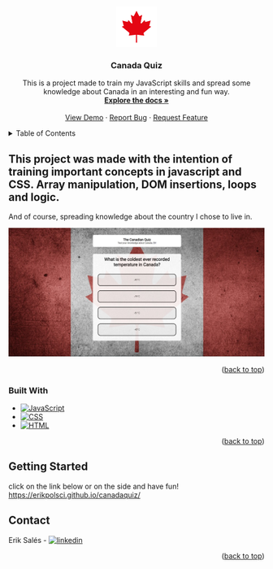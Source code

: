 



<!-- PROJECT LOGO -->
<br />
<div align="center">
  <a href="https://github.com/Erikpolsci/canadaquiz">
    <img src="images/leaf.jpg" alt="Logo" width="80" height="80">
  </a>

<h3 align="center">Canada Quiz</h3>

  <p align="center">
    This is a project made to train my JavaScript skills and spread some knowledge about Canada in an interesting and fun way.
    <br />
    <a href="https://github.com/Erikpolsci/canadaquiz"><strong>Explore the docs »</strong></a>
    <br />
    <br />
    <a href="https://github.com/Erikpolsci/canadaquiz">View Demo</a>
    ·
    <a href="https://github.com/Erikpolsci/canadaquiz/issues">Report Bug</a>
    ·
    <a href="https://github.com/Erikpolsci/canadaquiz/issues">Request Feature</a>
  </p>
</div>



<!-- TABLE OF CONTENTS -->
<details>
  <summary>Table of Contents</summary>
  <ol>
    <li>
      <a href="#about-the-project">About The Project</a>
      <ul>
        <li><a href="#built-with">Built With</a></li>
      </ul>
    </li>
    <li>
      <a href="#getting-started">Getting Started</a>
      <ul>
        <li><a href="#prerequisites">Prerequisites</a></li>
        <li><a href="#installation">Installation</a></li>
      </ul>
    </li>
    <li><a href="#usage">Usage</a></li>
    <li><a href="#contact">Contact</a></li>
    
  </ol>
</details>



<!-- ABOUT THE PROJECT -->
## This project was made with the intention of training important concepts in javascript and CSS. Array manipulation, DOM insertions, loops and logic.
And of course, spreading knowledge about the country I chose to live in.

![This is an image](https://github.com/Erikpolsci/canadaquiz/blob/master/images/cndq.jpg)

<p align="right">(<a href="#readme-top">back to top</a>)</p>



### Built With


* [![JavaScript][JavaScript]][JavaScript-url]
* [![CSS][CSS]][CSS-url]
* [![HTML][HTML]][HTML-url]


<p align="right">(<a href="#readme-top">back to top</a>)</p>



<!-- GETTING STARTED -->
## Getting Started

click on the link below or on the side and have fun!
 <br />
https://erikpolsci.github.io/canadaquiz/




<!-- CONTACT -->
## Contact

Erik Salés - [![linkedin][linkedin]][linkedin-url]


<p align="right">(<a href="#readme-top">back to top</a>)</p>





<!-- MARKDOWN LINKS & IMAGES -->
<!-- https://www.markdownguide.org/basic-syntax/#reference-style-links -->
[contributors-shield]: https://img.shields.io/github/contributors/github_username/repo_name.svg?style=for-the-badge
[contributors-url]: https://github.com/github_username/repo_name/graphs/contributors
[forks-shield]: https://img.shields.io/github/forks/github_username/repo_name.svg?style=for-the-badge
[forks-url]: https://github.com/github_username/repo_name/network/members
[stars-shield]: https://img.shields.io/github/stars/github_username/repo_name.svg?style=for-the-badge
[stars-url]: https://github.com/github_username/repo_name/stargazers
[issues-shield]: https://img.shields.io/github/issues/github_username/repo_name.svg?style=for-the-badge
[issues-url]: https://github.com/github_username/repo_name/issues
[license-shield]: https://img.shields.io/github/license/github_username/repo_name.svg?style=for-the-badge
[license-url]: https://github.com/github_username/repo_name/blob/master/LICENSE.txt
[linkedin]: https://img.shields.io/badge/LinkedIn-0077B5?style=for-the-badge&logo=linkedin&logoColor=white
[linkedin-url]: https://www.linkedin.com/in/eriksales/
[product-screenshot]: images/screenshot.png
[JavaScript]: https://img.shields.io/badge/JavaScript-F7DF1E?style=for-the-badge&logo=javascript&logoColor=black
[JavaScript-url]: https://www.javascript.com/
[CSS]: https://img.shields.io/badge/CSS3-1572B6?style=for-the-badge&logo=css3&logoColor=white
[CSS-url]: https://www.w3.org/Style/CSS/Overview.en.html
[HTML]: https://img.shields.io/badge/HTML5-E34F26?style=for-the-badge&logo=html5&logoColor=white
[HTML-url]: https://developer.mozilla.org/en-US/docs/Web/HTML
[Angular.io]: https://img.shields.io/badge/Angular-DD0031?style=for-the-badge&logo=angular&logoColor=white
[Angular-url]: https://angular.io/
[Svelte.dev]: https://img.shields.io/badge/Svelte-4A4A55?style=for-the-badge&logo=svelte&logoColor=FF3E00
[Svelte-url]: https://svelte.dev/
[Laravel.com]: https://img.shields.io/badge/Laravel-FF2D20?style=for-the-badge&logo=laravel&logoColor=white
[Laravel-url]: https://laravel.com
[Bootstrap.com]: https://img.shields.io/badge/Bootstrap-563D7C?style=for-the-badge&logo=bootstrap&logoColor=white
[Bootstrap-url]: https://getbootstrap.com
[JQuery.com]: https://img.shields.io/badge/jQuery-0769AD?style=for-the-badge&logo=jquery&logoColor=white
[JQuery-url]: https://jquery.com 
